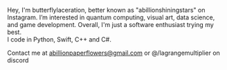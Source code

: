 Hey, I'm butterflylaceration, better known as "abillionshiningstars" on Instagram.
I’m interested in quantum computing, visual art, data science, and game development. Overall, I'm just a software enthusiast trying my best.    
I code in Python, Swift, C++ and C#.

Contact me at abillionpaperflowers@gmail.com or @/lagrangemultiplier on discord

<!---
tairitsuwu/tairitsuwu is a ✨ special ✨ repository because its `README.md` (this file) appears on your GitHub profile.
You can click the Preview link to take a look at your changes.
- 💞️ I’m looking to collaborate on ...
--->
